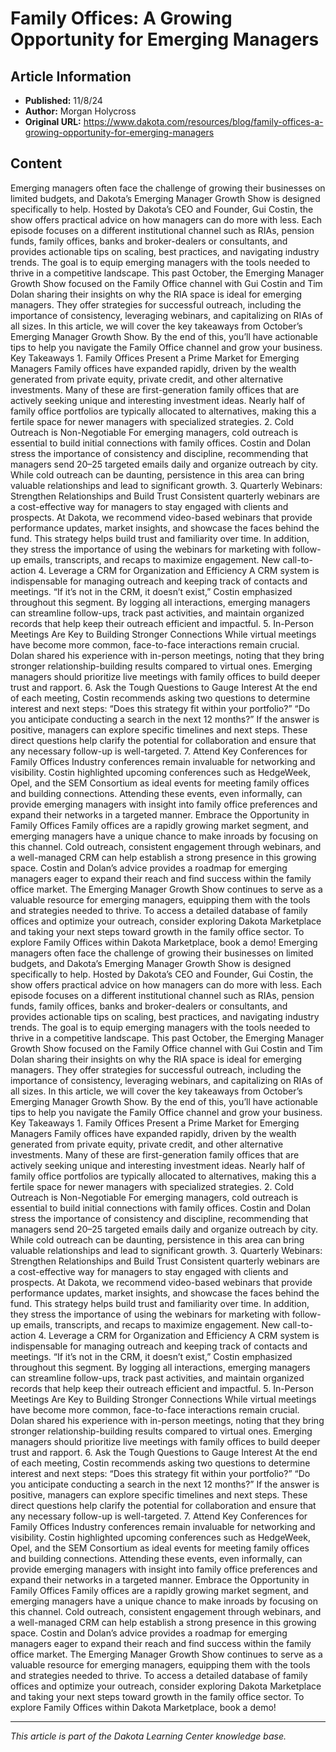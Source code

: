 # Family Offices: A Growing Opportunity for Emerging Managers

## Article Information
- **Published:** 11/8/24
- **Author:** Morgan Holycross
- **Original URL:** https://www.dakota.com/resources/blog/family-offices-a-growing-opportunity-for-emerging-managers

## Content

Emerging managers often face the challenge of growing their businesses on limited budgets, and Dakota’s Emerging Manager Growth Show is designed specifically to help. Hosted by Dakota’s CEO and Founder, Gui Costin, the show offers practical advice on how managers can do more with less. Each episode focuses on a different institutional channel such as RIAs, pension funds, family offices, banks and broker-dealers or consultants, and provides actionable tips on scaling, best practices, and navigating industry trends. The goal is to equip emerging managers with the tools needed to thrive in a competitive landscape. This past October, the Emerging Manager Growth Show focused on the Family Office channel with Gui Costin and Tim Dolan sharing their insights on why the RIA space is ideal for emerging managers. They offer strategies for successful outreach, including the importance of consistency, leveraging webinars, and capitalizing on RIAs of all sizes. In this article, we will cover the key takeaways from October’s Emerging Manager Growth Show. By the end of this, you’ll have actionable tips to help you navigate the Family Office channel and grow your business. Key Takeaways 1. Family Offices Present a Prime Market for Emerging Managers Family offices have expanded rapidly, driven by the wealth generated from private equity, private credit, and other alternative investments. Many of these are first-generation family offices that are actively seeking unique and interesting investment ideas. Nearly half of family office portfolios are typically allocated to alternatives, making this a fertile space for newer managers with specialized strategies. 2. Cold Outreach is Non-Negotiable For emerging managers, cold outreach is essential to build initial connections with family offices. Costin and Dolan stress the importance of consistency and discipline, recommending that managers send 20–25 targeted emails daily and organize outreach by city. While cold outreach can be daunting, persistence in this area can bring valuable relationships and lead to significant growth. 3. Quarterly Webinars: Strengthen Relationships and Build Trust Consistent quarterly webinars are a cost-effective way for managers to stay engaged with clients and prospects. At Dakota, we recommend video-based webinars that provide performance updates, market insights, and showcase the faces behind the fund. This strategy helps build trust and familiarity over time. In addition, they stress the importance of using the webinars for marketing with follow-up emails, transcripts, and recaps to maximize engagement. New call-to-action 4. Leverage a CRM for Organization and Efficiency A CRM system is indispensable for managing outreach and keeping track of contacts and meetings. “If it’s not in the CRM, it doesn’t exist,” Costin emphasized throughout this segment. By logging all interactions, emerging managers can streamline follow-ups, track past activities, and maintain organized records that help keep their outreach efficient and impactful. 5. In-Person Meetings Are Key to Building Stronger Connections While virtual meetings have become more common, face-to-face interactions remain crucial. Dolan shared his experience with in-person meetings, noting that they bring stronger relationship-building results compared to virtual ones. Emerging managers should prioritize live meetings with family offices to build deeper trust and rapport. 6. Ask the Tough Questions to Gauge Interest At the end of each meeting, Costin recommends asking two questions to determine interest and next steps: “Does this strategy fit within your portfolio?” “Do you anticipate conducting a search in the next 12 months?” If the answer is positive, managers can explore specific timelines and next steps. These direct questions help clarify the potential for collaboration and ensure that any necessary follow-up is well-targeted. 7. Attend Key Conferences for Family Offices Industry conferences remain invaluable for networking and visibility. Costin highlighted upcoming conferences such as HedgeWeek, Opel, and the SEM Consortium as ideal events for meeting family offices and building connections. Attending these events, even informally, can provide emerging managers with insight into family office preferences and expand their networks in a targeted manner. Embrace the Opportunity in Family Offices Family offices are a rapidly growing market segment, and emerging managers have a unique chance to make inroads by focusing on this channel. Cold outreach, consistent engagement through webinars, and a well-managed CRM can help establish a strong presence in this growing space. Costin and Dolan’s advice provides a roadmap for emerging managers eager to expand their reach and find success within the family office market. The Emerging Manager Growth Show continues to serve as a valuable resource for emerging managers, equipping them with the tools and strategies needed to thrive. To access a detailed database of family offices and optimize your outreach, consider exploring Dakota Marketplace and taking your next steps toward growth in the family office sector. To explore Family Offices within Dakota Marketplace, book a demo! Emerging managers often face the challenge of growing their businesses on limited budgets, and Dakota’s Emerging Manager Growth Show is designed specifically to help. Hosted by Dakota’s CEO and Founder, Gui Costin, the show offers practical advice on how managers can do more with less. Each episode focuses on a different institutional channel such as RIAs, pension funds, family offices, banks and broker-dealers or consultants, and provides actionable tips on scaling, best practices, and navigating industry trends. The goal is to equip emerging managers with the tools needed to thrive in a competitive landscape. This past October, the Emerging Manager Growth Show focused on the Family Office channel with Gui Costin and Tim Dolan sharing their insights on why the RIA space is ideal for emerging managers. They offer strategies for successful outreach, including the importance of consistency, leveraging webinars, and capitalizing on RIAs of all sizes. In this article, we will cover the key takeaways from October’s Emerging Manager Growth Show. By the end of this, you’ll have actionable tips to help you navigate the Family Office channel and grow your business. Key Takeaways 1. Family Offices Present a Prime Market for Emerging Managers Family offices have expanded rapidly, driven by the wealth generated from private equity, private credit, and other alternative investments. Many of these are first-generation family offices that are actively seeking unique and interesting investment ideas. Nearly half of family office portfolios are typically allocated to alternatives, making this a fertile space for newer managers with specialized strategies. 2. Cold Outreach is Non-Negotiable For emerging managers, cold outreach is essential to build initial connections with family offices. Costin and Dolan stress the importance of consistency and discipline, recommending that managers send 20–25 targeted emails daily and organize outreach by city. While cold outreach can be daunting, persistence in this area can bring valuable relationships and lead to significant growth. 3. Quarterly Webinars: Strengthen Relationships and Build Trust Consistent quarterly webinars are a cost-effective way for managers to stay engaged with clients and prospects. At Dakota, we recommend video-based webinars that provide performance updates, market insights, and showcase the faces behind the fund. This strategy helps build trust and familiarity over time. In addition, they stress the importance of using the webinars for marketing with follow-up emails, transcripts, and recaps to maximize engagement. New call-to-action 4. Leverage a CRM for Organization and Efficiency A CRM system is indispensable for managing outreach and keeping track of contacts and meetings. “If it’s not in the CRM, it doesn’t exist,” Costin emphasized throughout this segment. By logging all interactions, emerging managers can streamline follow-ups, track past activities, and maintain organized records that help keep their outreach efficient and impactful. 5. In-Person Meetings Are Key to Building Stronger Connections While virtual meetings have become more common, face-to-face interactions remain crucial. Dolan shared his experience with in-person meetings, noting that they bring stronger relationship-building results compared to virtual ones. Emerging managers should prioritize live meetings with family offices to build deeper trust and rapport. 6. Ask the Tough Questions to Gauge Interest At the end of each meeting, Costin recommends asking two questions to determine interest and next steps: “Does this strategy fit within your portfolio?” “Do you anticipate conducting a search in the next 12 months?” If the answer is positive, managers can explore specific timelines and next steps. These direct questions help clarify the potential for collaboration and ensure that any necessary follow-up is well-targeted. 7. Attend Key Conferences for Family Offices Industry conferences remain invaluable for networking and visibility. Costin highlighted upcoming conferences such as HedgeWeek, Opel, and the SEM Consortium as ideal events for meeting family offices and building connections. Attending these events, even informally, can provide emerging managers with insight into family office preferences and expand their networks in a targeted manner. Embrace the Opportunity in Family Offices Family offices are a rapidly growing market segment, and emerging managers have a unique chance to make inroads by focusing on this channel. Cold outreach, consistent engagement through webinars, and a well-managed CRM can help establish a strong presence in this growing space. Costin and Dolan’s advice provides a roadmap for emerging managers eager to expand their reach and find success within the family office market. The Emerging Manager Growth Show continues to serve as a valuable resource for emerging managers, equipping them with the tools and strategies needed to thrive. To access a detailed database of family offices and optimize your outreach, consider exploring Dakota Marketplace and taking your next steps toward growth in the family office sector. To explore Family Offices within Dakota Marketplace, book a demo!

---

*This article is part of the Dakota Learning Center knowledge base.*